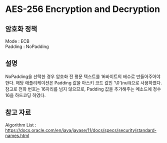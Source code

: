 # AES-256 Encryption and Decryption
## 암호화 정책
Mode : ECB  
Padding : NoPadding
## 설명
NoPadding을 선택한 경우 암호화 전 평문 텍스트를 16바이트의 배수로 만들어주어야 한다. 해당 애플리케이션은 Padding 값을 아스키 코드 값인
'\0'(null)으로 사용하였다. 참고로 전화 번호는 16자리를 넘지 않으므로, Padding 값을 추가해주는 메소드에 정수 16을 하드코딩 하였다.
## 참고 자료
Algorithm List : https://docs.oracle.com/en/java/javase/11/docs/specs/security/standard-names.html
